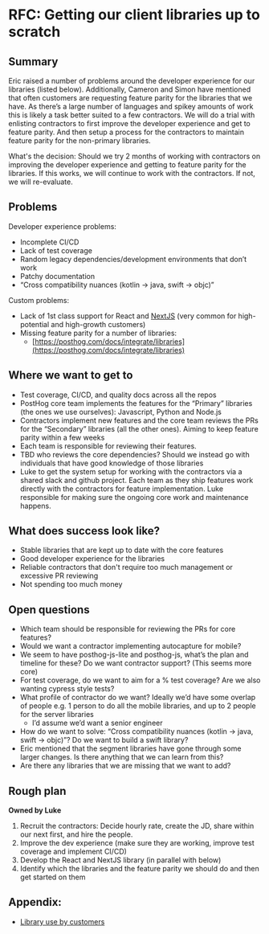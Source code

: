 # RFC: Getting our client libraries up to scratch

## Summary

Eric raised a number of problems around the developer experience for our libraries (listed below). Additionally, Cameron and Simon have mentioned that often customers are requesting feature parity for the libraries that we have. As there’s a large number of languages and spikey amounts of work this is likely a task better suited to a few contractors. We will do a trial with enlisting contractors to first improve the developer experience and get to feature parity. And then setup a process for the contractors to maintain feature parity for the non-primary libraries.

What's the decision: Should we try 2 months of working with contractors on improving the developer experience and getting to feature parity for the libraries. If this works, we will continue to work with the contractors. If not, we will re-evaluate.

## Problems

Developer experience problems:

- Incomplete CI/CD
- Lack of test coverage
- Random legacy dependencies/development environments that don’t work
- Patchy documentation
- “Cross compatibility nuances (kotlin -> java, swift -> objc)”

Custom problems:

- Lack of 1st class support for React and [NextJS](https://github.com/PostHog/posthog-js/issues/492) (very common for high-potential and high-growth customers)
- Missing feature parity for a number of libraries:
    - [https://posthog.com/docs/integrate/libraries](https://posthog.com/docs/integrate/libraries)

## Where we want to get to

- Test coverage, CI/CD, and quality docs across all the repos
- PostHog core team implements the features for the “Primary” libraries (the ones we use ourselves): Javascript, Python and Node.js
- Contractors implement new features and the core team reviews the PRs for the “Secondary” libraries (all the other ones). Aiming to keep feature parity within a few weeks
- Each team is responsible for reviewing their features.
- TBD who reviews the core dependencies? Should we instead go with individuals that have good knowledge of those libraries
- Luke to get the system setup for working with the contractors via a shared slack and github project. Each team as they ship features work directly with the contractors for feature implementation. Luke responsible for making sure the ongoing core work and maintenance happens.

## What does success look like?

- Stable libraries that are kept up to date with the core features
- Good developer experience for the libraries
- Reliable contractors that don't require too much management or excessive PR reviewing
- Not spending too much money

## Open questions

- Which team should be responsible for reviewing the PRs for core features?
- Would we want a contractor implementing autocapture for mobile?
- We seem to have posthog-js-lite and posthog-js, what’s the plan and timeline for these? Do we want contractor support? (This seems more core)
- For test coverage, do we want to aim for a % test coverage? Are we also wanting cypress style tests?
- What profile of contractor do we want? Ideally we’d have some overlap of people e.g. 1 person to do all the mobile libraries, and up to 2 people for the server libraries
    - I’d assume we’d want a senior engineer
- How do we want to solve: “Cross compatibility nuances (kotlin -> java, swift -> objc)”? Do we want to build a swift library?
- Eric mentioned that the segment libraries have gone through some larger changes. Is there anything that we can learn from this?
- Are there any libraries that we are missing that we want to add?

## Rough plan

**Owned by Luke**

1. Recruit the contractors: Decide hourly rate, create the JD, share within our next first, and hire the people.
2. Improve the dev experience (make sure they are working, improve test coverage and implement CI/CD)
3. Develop the React and NextJS library (in parallel with below)
4. Identify which the libraries and the feature parity we should do and then get started on them

## Appendix:
- [Library use by customers](https://posthog.slack.com/archives/C034XD440RK/p1676404093156699)